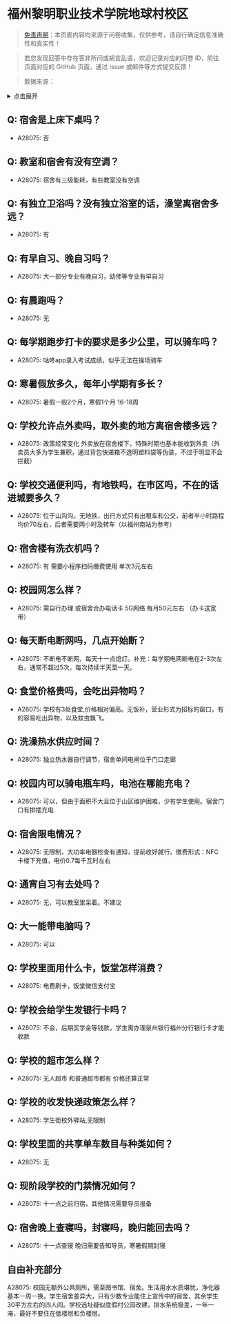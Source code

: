 # 福州黎明职业技术学院地球村校区

> [免责声明](https://colleges.chat/#_3)：本页面内容均来源于问卷收集，仅供参考，请自行确定信息准确性和真实性！

> 若您发现回答中存在答非所问或胡言乱语，欢迎记录对应的问卷 ID，前往页面对应的 GitHub 页面，通过 issue 或邮件等方式提交反馈！

> 数据来源：

<details><summary>点击展开</summary>
<ul>
<li>A28075: 匿名 (2025 年 05 月)</li>
</ul>
</details>

## Q: 宿舍是上床下桌吗？

- A28075: 否

## Q: 教室和宿舍有没有空调？

- A28075: 宿舍有三级能耗，有些教室没有空调

## Q: 有独立卫浴吗？没有独立浴室的话，澡堂离宿舍多远？

- A28075: 有

## Q: 有早自习、晚自习吗？

- A28075: 大一部分专业有晚自习，幼师等专业有早自习

## Q: 有晨跑吗？

- A28075: 无

## Q: 每学期跑步打卡的要求是多少公里，可以骑车吗？

- A28075: 咕咚app录入考试成绩，似乎无法在操场骑车

## Q: 寒暑假放多久，每年小学期有多长？

- A28075: 暑假一般2个月，寒假1个月 16-18周

## Q: 学校允许点外卖吗，取外卖的地方离宿舍楼多远？

- A28075: 政策经常变化 外卖放在宿舍楼下，特殊时期也基本能收到外卖（外卖员大多为学生兼职，通过背包快递箱不透明塑料袋等伪装，不过于明显不会拦截）

## Q: 学校交通便利吗，有地铁吗，在市区吗，不在的话进城要多久？

- A28075: 位于山沟沟。无地铁，出行方式只有出租车和公交，前者半小时路程 均价70左右，后者需要两小时及转车（以福州南站为参考）

## Q: 宿舍楼有洗衣机吗？

- A28075: 有 需要小程序扫码缴费使用 单次3元左右

## Q: 校园网怎么样？

- A28075: 需自行办理 或宿舍合办电话卡 5G网络 每月50元左右 （办卡送宽带）

## Q: 每天断电断网吗，几点开始断？

- A28075: 不断电不断网，每天十一点熄灯。补充：每学期电网断电在2-3次左右，通常不超过5次，每次持续半天至一天。

## Q: 食堂价格贵吗，会吃出异物吗？

- A28075: 学校有3处食堂,价格相对偏高。无饭补，营业形式为招标的窗口，有的容易吃出异物，以及蚊虫飘飞。

## Q: 洗澡热水供应时间？

- A28075: 独立热水器自行调节，宿舍单间电闸位于门口走廊

## Q: 校园内可以骑电瓶车吗，电池在哪能充电？

- A28075: 可以，但由于面积不大且位于山区维护困难，少有学生使用。宿舍门口有排插充电

## Q: 宿舍限电情况？

- A28075: 无限制，大功率电器检查有通知，提前收好就行。缴费形式：NFC卡楼下充值，电价0.7每千瓦时左右

## Q: 通宵自习有去处吗？

- A28075: 无，可以教室里呆着。不建议

## Q: 大一能带电脑吗？

- A28075: 可以

## Q: 学校里面用什么卡，饭堂怎样消费？

- A28075: 电费刷卡，饭堂微信支付宝

## Q: 学校会给学生发银行卡吗？

- A28075: 不会，后期奖学金等钱款，学生需办理泉州银行福州分行银行卡才能收款

## Q: 学校的超市怎么样？

- A28075: 无人超市 和普通超市都有 价格还算正常

## Q: 学校的收发快递政策怎么样？

- A28075: 学生街校外驿站,无限制

## Q: 学校里面的共享单车数目与种类如何？

- A28075: 无

## Q: 现阶段学校的门禁情况如何？

- A28075: 十一点之前归宿，其他情况需要导员报备

## Q: 宿舍晚上查寝吗，封寝吗，晚归能回去吗？

- A28075: 十一点查寝 晚归需要告知导员，寒暑假期封寝

## 自由补充部分

A28075: 校园无额外公共厕所，需至图书馆、宿舍。生活用水水质堪忧，净化器基本一周一换。学生宿舍差异大，只有少数专业能住上宣传中的宿舍，其余学生30平方左右的四人间。学校选址疑似度假村公园改建，排水系统极差，一年一淹，最好不要住在低楼层和负楼层。